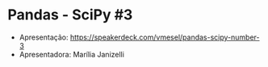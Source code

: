 # Pandas - SciPy #3

* Apresentação: https://speakerdeck.com/vmesel/pandas-scipy-number-3
* Apresentadora: Marília Janizelli
